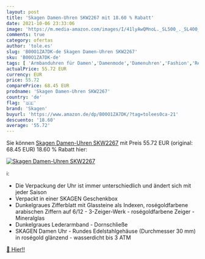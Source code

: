 ```yaml
---
layout: post
title: 'Skagen Damen-Uhren SKW2267 mit 18.60 % Rabatt'
date: 2021-10-06 23:33:06
image: 'https://m.media-amazon.com/images/I/41lyAwQMnoL._SL500_._SL400_.jpg'
comments: true
category: ofertas
author: 'tole.es'
slug: 'B00O1ZA7DK-de Skagen Damen-Uhren SKW2267'
sku: 'B00O1ZA7DK-de'
tags: [ 'Armbanduhren für Damen','Damenmode','Damenuhren','Fashion','Regular Stores','Shops','Uhren','skagen', ]
actualPrice: 55.72 EUR
currency: EUR
price: 55.72
comparePrice: 68.45 EUR
prodname: 'Skagen Damen-Uhren SKW2267'
country: 'de'
flag: '🇩🇪'
brand: 'Skagen'
buyurl: 'https://www.amazon.de/dp/B00O1ZA7DK/?tag=tolees0ca-21'
descuento: '18.60'
average: '55.72'
---
```


Sie können [Skagen Damen-Uhren SKW2267](https://www.amazon.de/dp/B00O1ZA7DK/?tag=tolees0ca-21) mit Preis 55.72 EUR (original: 68.45 EUR) 18.60 % Rabatt hier:

[![Skagen Damen-Uhren SKW2267](https://m.media-amazon.com/images/I/41lyAwQMnoL._SL500_._SL400_.jpg)](https://www.amazon.de/dp/B00O1ZA7DK/?tag=tolees0ca-21)

ℹ️:

- Die Verpackung der Uhr ist immer unterschiedlich und ändert sich mit jeder Saison
- Verpackt in einer SKAGEN Geschenkbox
- Dunkelgraues Zifferblatt mit Glassteine als Indexen, roségoldfarbene arabischen Ziffern auf 6/12 - 3-Zeiger-Werk - roségoldfarbene Zeiger - Mineralglas
- Dunkelgraues Lederarmband - Dornschließe
- SKAGEN Damen Uhr - Rundes Edelstahlgehäuse (Durchmesser 30 mm) in roségold glänzend - wasserdicht bis 3 ATM

[🛒 Hier!!](https://www.amazon.de/dp/B00O1ZA7DK/?tag=tolees0ca-21)
